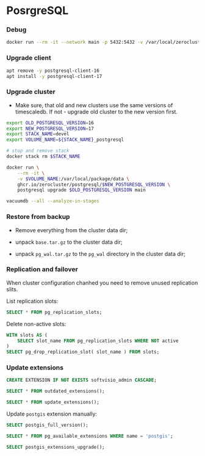 # PosrgreSQL

### Debug

```sh
docker run --rm -it --network main -p 5432:5432 -v /var/local/zerocluster/postgresql:/var/local/package -v /var/run/postgresql:/var/run/postgresql -v postgresql:/var/local/package/data --entrypoint bash ghcr.io/zerocluster/postgresql/17
```

### Upgrade client

```sh
apt remove -y postgresql-client-16
apt install -y postgresql-client-17
```

### Upgrade cluster

- Make sure, that old and new clusters use the same versions of timescaledb. If not - upgrade old cluster to the new version first.

```sh
export OLD_POSTGRESQL_VERSION=16
export NEW_POSTGRESQL_VERSION=17
export STACK_NAME=devel
export VOLUME_NAME=${STACK_NAME}_postgresql

# stop and remove stack
docker stack rm $STACK_NAME

docker run \
    --rm -it \
    -v $VOLUME_NAME:/var/local/package/data \
    ghcr.io/zerocluster/postgresql/$NEW_POSTGRESQL_VERSION \
    postgresql upgrade $OLD_POSTGRESQL_VERSION main

vacuumdb --all --analyze-in-stages
```

### Restore from backup

- Remove everything from the cluster data dir;

- unpack `base.tar.gz` to the cluster data dir;

- unpack `pg_wal.tar.gz` to the `pg_wal` directory in the cluster data dir;

### Replication and failover

When cluster configuration chanhed you need to remove unused replication slits.

List replication slots:

```sql
SELECT * FROM pg_replication_slots;
```

Delete non-active slots:

```sql
WITH slots AS (
    SELECT slot_name FROM pg_replication_slots WHERE NOT active
)
SELECT pg_drop_replication_slot( slot_name ) FROM slots;
```

### Update extensions

```sql
CREATE EXTENSION IF NOT EXISTS softvisio_admin CASCADE;

SELECT * FROM outdated_extensions();

SELECT * FROM update_extensions();
```

Update `postgis` extension manually:

```sql
SELECT postgis_full_version();

SELECT * FROM pg_available_extensions WHERE name = 'postgis';

SELECT postgis_extensions_upgrade();

```
